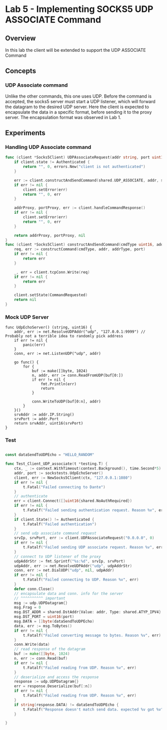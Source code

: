 # Lab 5 - Implementing SOCKS5 UDP ASSOCIATE Command
## Overview
In this lab the client will be extended to support the UDP ASSOCIATE Command

## Concepts
### UDP Associate command
Unlike the other commands, this one uses UDP. Before the command is accepted, the socks5 server must start a UDP listener, which will forward the datagram to the desired UDP server. Here the client is expected to encapsulate the data in a specific format, before sending it to the proxy server. The encapsulation format was observed in Lab 1.
## Experiments
### Handling UDP Associate command
```go
func (client *Socks5Client) UDPAssociateRequest(addr string, port uint16) (string, uint16, error) {
	if client.state != Authenticated {
		return "", 0, errors.New("client is not authenticated")
	}

	err := client.constructAndSendCommand(shared.UDP_ASSOCIATE, addr, shared.ATYP_IPV4, port)
	if err != nil {
		client.setError(err)
		return "", 0, err
	}

	addrProxy, portProxy, err := client.handleCommandResponse()
	if err != nil {
		client.setError(err)
		return "", 0, err
	}

	return addrProxy, portProxy, nil
}
func (client *Socks5Client) constructAndSendCommand(cmdType uint16, addr string, addrType uint16, port uint16) error {
	req, err := constructCommand(cmdType, addr, addrType, port)
	if err != nil {
		return err
	}

	_, err = client.tcpConn.Write(req)
	if err != nil {
		return err
	}

	client.setState(CommandRequested)
	return nil
}
```
### Mock UDP Server
```
func UdpEchoServer() (string, uint16) {
	addr, err := net.ResolveUDPAddr("udp", "127.0.0.1:9999") // Probably not a terrible idea to randomly pick address 
	if err != nil {
		panic(err)
	}
	conn, err := net.ListenUDP("udp", addr)

	go func() {
		for {
			buf := make([]byte, 1024)
			n, addr, err := conn.ReadFromUDP(buf[0:])
			if err != nil {
				fmt.Println(err)
				return
			}

			conn.WriteToUDP(buf[0:n], addr)
		}
	}()
	srvAddr := addr.IP.String()
	srvPort := addr.Port
	return srvAddr, uint16(srvPort)
}
```
### Test
```go

const dataSendToUDPEcho = "HELLO_RANDOM"

func Test_Client_UDP_associate(t *testing.T) {
	ctx, _ := context.WithTimeout(context.Background(), time.Second*5)
	addr, port := sockstests.UdpEchoServer()
	client, err := NewSocks5Client(ctx, "127.0.0.1:1080")
	if err != nil {
		t.Fatal("Failed connecting to Dante")
	}
	// authenticate
	err = client.Connect([]uint16{shared.NoAuthRequired})
	if err != nil {
		t.Fatalf("Failed sending authentication request. Reason %v", err)
	}
	if client.State() != Authenticated {
		t.Fatalf("Failed authentication")
	}
	// send udp associate command request
	srvIp, srvPort, err := client.UDPAssociateRequest("0.0.0.0", 0)
	if err != nil {
		t.Fatalf("Failed sending UDP associate request. Reason %v", err)
	}
	// connect to UDP listener of the proxy
	udpAddrStr := fmt.Sprintf("%s:%d", srvIp, srvPort)
	udpAddr, err := net.ResolveUDPAddr("udp", udpAddrStr)
	conn, err := net.DialUDP("udp", nil, udpAddr)
	if err != nil {
		t.Fatalf("Failed connecting to UDP. Reason %v", err)
	}
	defer conn.Close()
	// encapsulate data and conn. info for the server
	// ^^^^^^^^^^ important
	msg := udp.UDPDatagram{}
	msg.Frag = 0
	msg.DST_ADDR = shared.DstAddr{Value: addr, Type: shared.ATYP_IPV4}
	msg.DST_PORT = uint16(port)
	msg.DATA = []byte(dataSendToUDPEcho)
	data, err := msg.ToBytes()
	if err != nil {
		t.Fatalf("Failed converting message to bytes. Reason %v", err)
	}
	conn.Write(data)
	// read response of the datagram
	buf := make([]byte, 1024)
	n, err := conn.Read(buf)
	if err != nil {
		t.Fatalf("Failed reading from UDP. Reason %v", err)
	}
	// deserialize and access the response
	response := udp.UDPDatagram{}
	err = response.Deserialize(buf[:n])
	if err != nil {
		t.Fatalf("Failed reading from UDP. Reason %v", err)
	}
	if string(response.DATA) != dataSendToUDPEcho {
		t.Fatalf("Response doesn't match send data. expected %v got %v", dataSendToUDPEcho, response.DATA)
	}

}

```